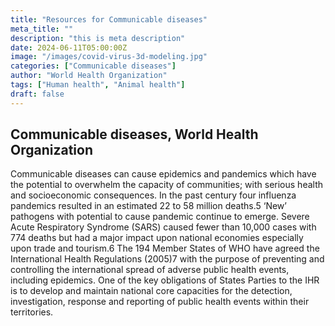 ```yaml
---
title: "Resources for Communicable diseases"
meta_title: ""
description: "this is meta description"
date: 2024-06-11T05:00:00Z
image: "/images/covid-virus-3d-modeling.jpg"
categories: ["Communicable diseases"]
author: "World Health Organization"
tags: ["Human health", "Animal health"]
draft: false
---
```

## Communicable diseases, World Health Organization
Communicable diseases can cause epidemics and pandemics which have the potential to overwhelm the
capacity of communities; with serious health and socioeconomic consequences. In the past century four influenza pandemics resulted in an estimated 22 to 58 million
deaths.5
‘New’ pathogens with potential to cause pandemic continue to emerge. Severe Acute Respiratory Syndrome
(SARS) caused fewer than 10,000 cases with 774 deaths
but had a major impact upon national economies especially upon trade and tourism.6
The 194 Member States of WHO have agreed the International Health Regulations (2005)7 with the purpose of
preventing and controlling the international spread of adverse public health events, including epidemics. One of
the key obligations of States Parties to the IHR is to develop and maintain national core capacities for the
detection, investigation, response and reporting of public
health events within their territories.

